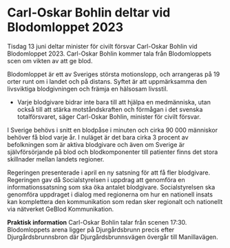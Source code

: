 # Carl-Oskar Bohlin deltar vid Blodomloppet 2023

Tisdag 13 juni deltar minister för civilt försvar Carl-Oskar Bohlin vid Blodomloppet 2023. Carl-Oskar Bohlin kommer tala från Blodomloppets scen om vikten av att ge blod.

Blodomloppet är ett av Sveriges största motionslopp, och arrangeras på 19 orter runt om i landet och på distans. Syftet är att uppmärksamma den livsviktiga blodgivningen och främja en hälsosam livsstil.

- Varje blodgivare bidrar inte bara till att hjälpa en medmänniska, utan också till att stärka motståndskraften och förmågan i det svenska totalförsvaret, säger Carl-Oskar Bohlin, minister för civilt försvar.

I Sverige behövs i snitt en blodpåse i minuten och cirka 90 000 människor behöver få blod varje år. I nuläget är det bara cirka 3 procent av befolkningen som är aktiva blodgivare och även om Sverige är självförsörjande på blod och blodkomponenter till patienter finns det stora skillnader mellan landets regioner.

Regeringen presenterade i april en ny satsning för att få fler blodgivare. Regeringen gav då Socialstyrelsen i uppdrag att genomföra en informationssatsning som ska öka antalet blodgivare. Socialstyrelsen ska genomföra uppdraget i dialog med regionerna om hur en nationell insats kan komplettera den kommunikation som redan sker regionalt och nationellt via nätverket GeBlod Kommunikation.

**Praktisk information**
Carl-Oskar Bohlin talar från scenen 17:30. Blodomloppets arena ligger på Djurgårdsbrunn precis efter Djurgårdsbrunnsbron där Djurgårdsbrunnsvägen övergår till Manillavägen.
